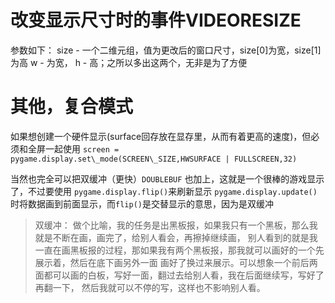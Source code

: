 # 改变显示尺寸时的事件VIDEORESIZE

参数如下：
size - 一个二维元组，值为更改后的窗口尺寸，size[0]为宽，size[1]为高
w - 为宽，
h - 高；之所以多出这两个，无非是为了方便

# 其他，复合模式

如果想创建一个硬件显示(surface回存放在显存里，从而有着更高的速度)，但必须和全屏一起使用
`screen = pygame.display.set\_mode(SCREEN\_SIZE,HWSURFACE | FULLSCREEN,32)`

当然也完全可以把双缓冲（更快）`DOUBLEBUF` 也加上，这就是一个很棒的游戏显示了，不过要使用
`pygame.display.flip()`来刷新显示
`pygame.display.update()`时将数据画到前面显示，而`flip()`是交替显示的意思，因为是双缓冲

>双缓冲：
>做个比喻，我的任务是出黑板报，如果我只有一个黑板，那么我就是不断在画，画完了，给别人看会，再擦掉继续画，
>别人看到的就是我一直在画黑板报的过程，那如果我有两个黑板报，那我就可以画好的一个先展示着，然后在底下画另外一面
>画好了换过来展示。可以想象一个前后两面都可以画的白板，写好一面，翻过去给别人看，我在后面继续写，写好了再翻一下，
>然后我就可以不停的写，这样也不影响别人看。